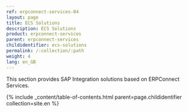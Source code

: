 ```yaml
---
ref: erpconnect-services-04
layout: page
title: ECS Solutions
description: ECS Solutions
product: erpconnect-services
parent: erpconnect-services
childidentifier: ecs-solutions
permalink: /:collection/:path
weight: 4
lang: en_GB
---
```


This section provides SAP Integration solutions based on ERPConnect Services. 

{% include _content/table-of-contents.html parent=page.childidentifier collection=site.en %}